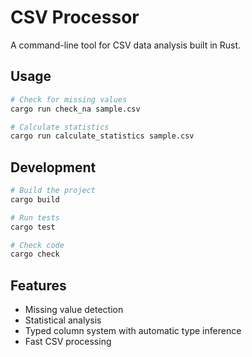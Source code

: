 # CSV Processor

A command-line tool for CSV data analysis built in Rust.

## Usage

```bash
# Check for missing values
cargo run check_na sample.csv

# Calculate statistics
cargo run calculate_statistics sample.csv
```

## Development

```bash
# Build the project
cargo build

# Run tests
cargo test

# Check code
cargo check
```

## Features

- Missing value detection
- Statistical analysis
- Typed column system with automatic type inference
- Fast CSV processing